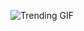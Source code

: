 ![Trending GIF](https://media4.giphy.com/media/v1.Y2lkPThiYjIxNzcyczRyend1enM1eXE4aXc0MGpnOXc1YjBtbW4ybGQzdnZydGNjOHRzciZlcD12MV9naWZzX3NlYXJjaCZjdD1n/ZVik7pBtu9dNS/giphy.gif)
